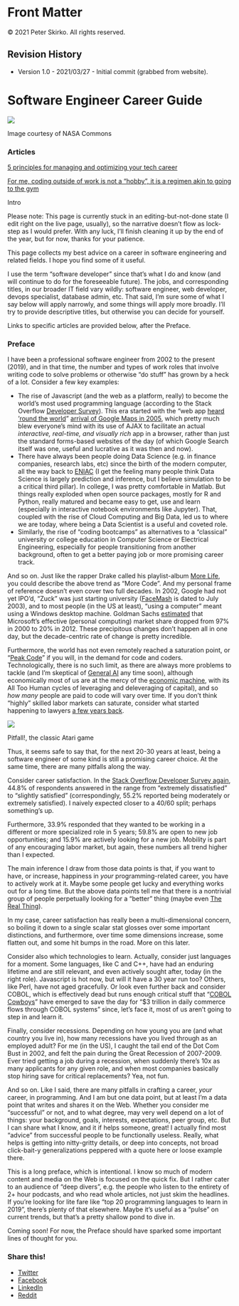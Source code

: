 # Front Matter

© 2021 Peter Skirko. All rights reserved.

## Revision History

* Version 1.0 - 2021/03/27 - Initial commit (grabbed from website).

# Software Engineer Career Guide

![](https://i0.wp.com/www.pskirko.com/wp-content/uploads/2019/02/parachute.jpg?resize=525%2C272&ssl=1)

Image courtesy of NASA Commons

### Articles

[5 principles for managing and optimizing your tech career](https://www.pskirko.com/2021/03/26/5-principles-managing-optimizing-tech-career/)

[For me, coding outside of work is not a “hobby”, it is a regimen akin to going to the gym](https://www.pskirko.com/2019/02/02/coding-as-a-hobby/)

Intro

Please note: This page is currently stuck in an editing-but-not-done state (I edit right on the live page, usually), so the narrative doesn’t flow as lock-step as I would prefer. With any luck, I’ll finish cleaning it up by the end of the year, but for now, thanks for your patience.

This page collects my best advice on a career in software engineering and related fields. I hope you find some of it useful.

I use the term “software developer” since that’s what I do and know (and will continue to do for the foreseeable future). The jobs, and corresponding titles, in our broader IT field vary wildly: software engineer, web developer, devops specialist, database admin, etc. That said, I’m sure some of what I say below will apply narrowly, and some things will apply more broadly. I’ll try to provide descriptive titles, but otherwise you can decide for yourself.

Links to specific articles are provided below, after the Preface.

### Preface

I have been a professional software engineer from 2002 to the present (2019), and in that time, the number and types of work roles that involve writing code to solve problems or otherwise “do stuff” has grown by a heck of a lot. Consider a few key examples:

*   The rise of Javascript (and the web as a platform, really) to become the world’s most used programming language (according to the Stack Overflow [Developer Survey](https://insights.stackoverflow.com/survey/2018#technology-programming-scripting-and-markup-languages)). This era started with the “web app [heard ’round the world](https://www.dictionary.com/browse/shot-heard-round-the-world)” [arrival of Google Maps in 2005](https://en.wikipedia.org/wiki/Google_Maps), which pretty much blew everyone’s mind with its use of AJAX to facilitate an actual _interactive, real-time, and visually rich_ app in a browser, rather than just the standard forms-based websites of the day (of which Google Search itself was one, useful and lucrative as it was then and now).
*   There have always been people doing Data Science (e.g. in finance companies, research labs, etc) since the birth of the modern computer, all the way back to [ENIAC](https://en.wikipedia.org/wiki/ENIAC) (I get the feeling many people think Data Science is largely prediction and inference, but I believe simulation to be a critical third pillar). In college, I was pretty comfortable in Matlab. But things really exploded when open source packages, mostly for R and Python, really matured and became easy to get, use and learn (especially in interactive notebook environments like Jupyter). That, coupled with the rise of Cloud Computing and Big Data, led us to where we are today, where being a Data Scientist is a useful and coveted role.
*   Similarly, the rise of “coding bootcamps” as alternatives to a “classical” university or college education in Computer Science or Electrical Engineering, especially for people transitioning from another background, often to get a better paying job or more promising career track.

And so on. Just like the rapper Drake called his playlist-album [More Life](https://en.wikipedia.org/wiki/More_Life), you could describe the above trend as “More Code”. And my personal frame of reference doesn’t even cover two full decades. In 2002, Google had not yet IPO’d, “Zuck” was just starting university ([FaceMash](https://en.wikipedia.org/wiki/History_of_Facebook) is dated to July 2003), and to most people (in the US at least), “using a computer” meant using a Windows desktop machine. Goldman Sachs [estimated](https://www.forbes.com/sites/timworstall/2012/12/13/microsofts-market-share-drops-from-97-to-20-in-just-over-a-decade/#5dc2713651cf) that Microsoft’s effective (personal computing) market share dropped from 97% in 2000 to 20% in 2012. These precipitous changes don’t happen all in one day, but the decade-centric rate of change is pretty incredible.

Furthermore, the world has not even remotely reached a saturation point, or “[Peak Code](https://en.wikipedia.org/wiki/Peak_oil)” if you will, in the demand for code and coders. Technologically, there is no such limit, as there are always more problems to tackle (and I’m skeptical of [General AI](https://en.wikipedia.org/wiki/Artificial_general_intelligence) any time soon), although economically most of us are at the mercy of the [economic machine](https://www.youtube.com/watch?v=PHe0bXAIuk0), with its All Too Human cycles of leveraging and deleveraging of capital), and so _how many_ people are paid to code will vary over time. If you don’t think “highly” skilled labor markets can saturate, consider what started happening to lawyers [a few years back](https://dealbook.nytimes.com/2014/12/17/law-school-enrollment-falls-to-lowest-level-since-1987/).

![](https://i0.wp.com/www.pskirko.com/wp-content/uploads/2019/02/pitfall_cover.png?resize=252%2C327&ssl=1)

Pitfall!, the classic Atari game

Thus, it seems safe to say that, for the next 20-30 years at least, being a software engineer of some kind is still a promising career choice. At the same time, there are many pitfalls along the way.

Consider career satisfaction. In the [Stack Overflow Developer Survey again](https://insights.stackoverflow.com/survey/2018#work-how-do-developers-feel-about-their-careers-and-jobs), 44.8% of respondents answered in the range from “extremely dissatisfied” to “slightly satisfied” (correspondingly, 55.2% reported being moderately or extremely satisfied). I naively expected closer to a 40/60 split; perhaps something’s up.

Furthermore, 33.9% responded that they wanted to be working in a different or more specialized role in 5 years; 59.8% are open to new job opportunities; and 15.9% are actively looking for a new job. Mobility is part of any encouraging labor market, but again, these numbers all trend higher than I expected.

The main inference I draw from those data points is that, if you want to have, or increase, happiness in _your_ programming-related career, you have to actively work at it. Maybe some people get lucky and everything works out for a long time. But the above data points tell me that there is a nontrivial group of people perpetually looking for a “better” thing (maybe even [The Real Thing](https://www.youtube.com/watch?v=I625zPMQ4r4)).

In my case, career satisfaction has really been a multi-dimensional concern, so boiling it down to a single scalar stat glosses over some important distinctions, and furthermore, over time some dimensions increase, some flatten out, and some hit bumps in the road. More on this later.

Consider also which technologies to learn. Actually, consider just languages for a moment. Some languages, like C and C++, have had an enduring lifetime and are still relevant, and even actively sought after, today (in the right role). Javascript is hot now, but will it have a 30 year run too? Others, like Perl, have not aged gracefully. Or look even further back and consider COBOL, which is effectively dead but runs enough critical stuff that “[COBOL Cowboys](https://www.reuters.com/article/us-usa-banks-cobol/banks-scramble-to-fix-old-systems-as-it-cowboys-ride-into-sunset-idUSKBN17C0D8)” have emerged to save the day for “$3 trillion in daily commerce flows through COBOL systems” since, let’s face it, most of us aren’t going to step in and learn it.

Finally, consider recessions. Depending on how young you are (and what country you live in), how many recessions have you lived through as an employed adult? For me (in the US), I caught the tail end of the Dot Com Bust in 2002, and felt the pain during the Great Recession of 2007-2009. Ever tried getting a job during a recession, when suddenly there’s 10x as many applicants for any given role, and when most companies basically stop hiring save for critical replacements? Yea, not fun.

And so on. Like I said, there are many pitfalls in crafting a career, _your_ career, in programming. And I am but one data point, but at least I’m a data point that writes and shares it on the Web. Whether you consider me “successful” or not, and to what degree, may very well depend on a lot of things: your background, goals, interests, expectations, peer group, etc. But I can share what I know, and it if helps someone, great! I actually find most “advice” from successful people to be functionally useless. Really, what helps is getting into nitty-gritty details, or deep into concepts, not broad click-bait-y generalizations peppered with a quote here or loose example there.

This is a long preface, which is intentional. I know so much of modern content and media on the Web is focused on the quick fix. But I rather cater to an audience of “deep divers”, e.g. the people who listen to the entirety of 2+ hour podcasts, and who read whole articles, not just skim the headlines. If you’re looking for lite fare like “top 20 programming languages to learn in 2019”, there’s plenty of that elsewhere. Maybe it’s useful as a “pulse” on current trends, but that’s a pretty shallow pond to dive in.

Coming soon! For now, the Preface should have sparked some important lines of thought for you.

### Share this!

*   [Twitter](https://www.pskirko.com/software-engineer-career-guide/?share=twitter "Click to share on Twitter")
*   [Facebook](https://www.pskirko.com/software-engineer-career-guide/?share=facebook "Click to share on Facebook")
*   [LinkedIn](https://www.pskirko.com/software-engineer-career-guide/?share=linkedin "Click to share on LinkedIn")
*   [Reddit](https://www.pskirko.com/software-engineer-career-guide/?share=reddit "Click to share on Reddit")
